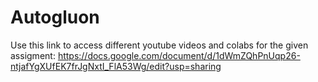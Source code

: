 # Autogluon

Use this link to access different youtube videos and colabs for the given assigment:
https://docs.google.com/document/d/1dWmZQhPnUqp26-ntjafYgXUfEK7frJgNxtI_FlA53Wg/edit?usp=sharing
